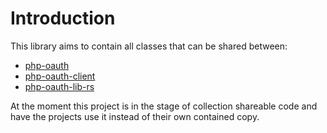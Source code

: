 # Introduction
This library aims to contain all classes that can be shared between:

* [php-oauth](https://github.com/fkooman/php-oauth)
* [php-oauth-client](https://github.com/fkooman/php-oauth-client)
* [php-oauth-lib-rs](https://github.com/fkooman/php-oauth-lib-rs)

At the moment this project is in the stage of collection shareable code and 
have the projects use it instead of their own contained copy.
